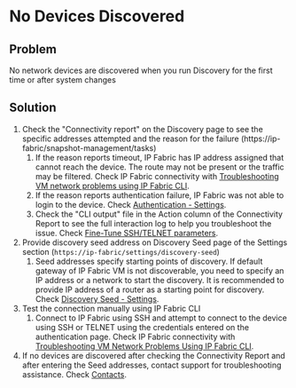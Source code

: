 # No Devices Discovered

## Problem

No network devices are discovered when you run Discovery for the first
time or after system changes

## Solution

1.  Check the "Connectivity report" on the Discovery page to see the
    specific addresses attempted and the reason for the failure (https://ip-fabric/snapshot-management/tasks)
    1.  If the reason reports timeout, IP Fabric has IP address assigned
        that cannot reach the device. The route may not be present or
        the traffic may be filtered. Check IP Fabric connectivity
        with [Troubleshooting VM network problems using IP Fabric
        CLI](../../../../../System_Administration/cli/#troubleshooting-vm-network-problems-using-ip-fabric-cli).
    2.  If the reason reports authentication failure, IP Fabric was not
        able to login to the device. Check [Authentication -
        Settings](../../../../../IP_Fabric_Settings/authentication/).
    3.  Check the "CLI output" file in the Action column of the
        Connectivity Report to see the full interaction log to help you
        troubleshoot the issue. Check [Fine-Tune SSH/TELNET
        parameters](../finetune-ssh-telnet).
2.  Provide discovery seed address on Discovery Seed page of the
    Settings section (`https://ip-fabric/settings/discovery-seed`)
    1.  Seed addresses specify starting points of discovery. If default
        gateway of IP Fabric VM is not discoverable, you need to specify
        an IP address or a network to start the discovery. It is
        recommended to provide IP address of a router as a starting
        point for discovery. Check [Discovery Seed -
        Settings](../../../../../IP_Fabric_Settings/discovery_seed/).
3.  Test the connection manually using IP Fabric CLI
    1.  Connect to IP Fabric using SSH and attempt to connect to the
        device using SSH or TELNET using the credentials entered on the
        authentication page. Check IP Fabric connectivity
        with [Troubleshooting VM Network Problems Using IP Fabric
        CLI](../../../../../System_Administration/cli/#troubleshooting-vm-network-problems-using-ip-fabric-cli).
4.  If no devices are discovered after checking the Connectivity Report
    and after entering the Seed addresses, contact support for
    troubleshooting assistance. Check [Contacts](../../../../../support/#contact).
